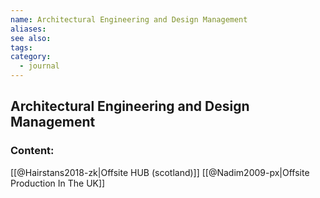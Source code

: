```yaml
---
name: Architectural Engineering and Design Management
aliases:
see also:
tags:
category:
  - journal
---
```


## Architectural Engineering and Design Management

### Content:
[[@Hairstans2018-zk|Offsite HUB (scotland)]]
[[@Nadim2009-px|Offsite Production In The UK]]